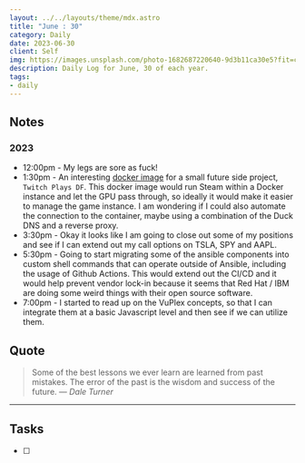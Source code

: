 ```yaml
---
layout: ../../layouts/theme/mdx.astro
title: "June : 30"
category: Daily
date: 2023-06-30
client: Self
img: https://images.unsplash.com/photo-1682687220640-9d3b11ca30e5?fit=crop&q=85&w=1400&h=700
description: Daily Log for June, 30 of each year.
tags:
- daily
---
```


## Notes
### 2023
- 12:00pm - My legs are sore as fuck!
- 1:30pm - An interesting [docker image](https://github.com/Steam-Headless/docker-steam-headless/tree/master) for a small future side project, `Twitch Plays DF`. This docker image would run Steam within a Docker instance and let the GPU pass through, so ideally it would make it easier to manage the game instance. I am wondering if I could also automate the connection to the container, maybe using a combination of the Duck DNS and a reverse proxy.
- 3:30pm - Okay it looks like I am going to close out some of my positions and see if I can extend out my call options on TSLA, SPY and AAPL. 
- 5:30pm - Going to start migrating some of the ansible components into custom shell commands that can operate outside of Ansible, including the usage of Github Actions. This would extend out the CI/CD and it would help prevent vendor lock-in because it seems that Red Hat / IBM are doing some weird things with their open source software. 
- 7:00pm - I started to read up on the VuPlex concepts, so that I can integrate them at a basic Javascript level and then see if we can utilize them.

## Quote

> Some of the best lessons we ever learn are learned from past mistakes. The error of the past is the wisdom and success of the future.
> — <cite>Dale Turner</cite>

---

## Tasks

- [ ]